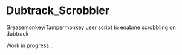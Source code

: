 # Dubtrack_Scrobbler
Greasemonkey/Tampermonkey user script to enabme scrobbling on dubtrack

Work in progress...
